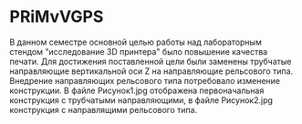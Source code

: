 # PRiMvVGPS
В данном семестре основной целью работы над лабораторным стендом "исследование 3D принтера" было повышение качества печати. Для достижения поставленной цели были заменены трубчатые направляющие вертикальной оси Z на направляющие рельсового типа. Внедрение направляющих рельсового типа потребовало изменение конструкции. В файле Рисунок1.jpg отображена первоначальная конструкция с трубчатыми направляющими, в файле Рисунок2.jpg конструкция с направлящими рельсового типа.
